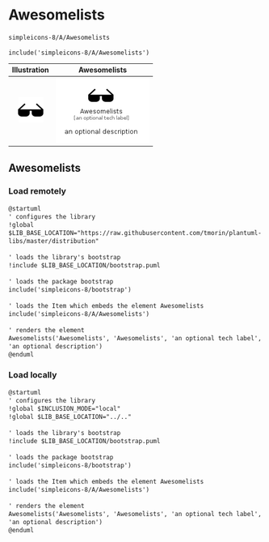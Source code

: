 # Awesomelists


```text
simpleicons-8/A/Awesomelists
```

```text
include('simpleicons-8/A/Awesomelists')
```



| Illustration | Awesomelists |
| :---: | :---: |
| ![illustration for Illustration](../../simpleicons-8/A/Awesomelists.png) | ![illustration for Awesomelists](../../simpleicons-8/A/Awesomelists.Local.png) |




## Awesomelists

### Load remotely
```plantuml
@startuml
' configures the library
!global $LIB_BASE_LOCATION="https://raw.githubusercontent.com/tmorin/plantuml-libs/master/distribution"

' loads the library's bootstrap
!include $LIB_BASE_LOCATION/bootstrap.puml

' loads the package bootstrap
include('simpleicons-8/bootstrap')

' loads the Item which embeds the element Awesomelists
include('simpleicons-8/A/Awesomelists')

' renders the element
Awesomelists('Awesomelists', 'Awesomelists', 'an optional tech label', 'an optional description')
@enduml
```

### Load locally
```plantuml
@startuml
' configures the library
!global $INCLUSION_MODE="local"
!global $LIB_BASE_LOCATION="../.."

' loads the library's bootstrap
!include $LIB_BASE_LOCATION/bootstrap.puml

' loads the package bootstrap
include('simpleicons-8/bootstrap')

' loads the Item which embeds the element Awesomelists
include('simpleicons-8/A/Awesomelists')

' renders the element
Awesomelists('Awesomelists', 'Awesomelists', 'an optional tech label', 'an optional description')
@enduml
```

